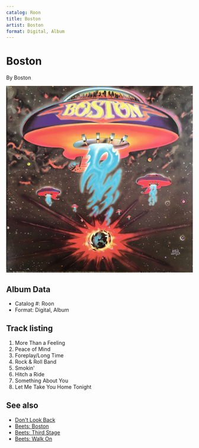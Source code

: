 ```yaml
---
catalog: Roon
title: Boston
artist: Boston
format: Digital, Album
---
```


# Boston

By Boston

![](../../assets/albumcovers/Boston-Boston.png)

## Album Data

- Catalog #: Roon
- Format: Digital, Album


## Track listing


1. More Than a Feeling
2. Peace of Mind
3. Foreplay/Long Time
4. Rock & Roll Band
5. Smokin'
6. Hitch a Ride
7. Something About You
8. Let Me Take You Home Tonight


## See also

- [Don't Look Back](Dont_Look_Back.md)
- [Beets: Boston](../../Beets/Boston/Boston.md)
- [Beets: Third Stage](../../Beets/Boston/Third_Stage.md)
- [Beets: Walk On](../../Beets/Boston/Walk_On.md)
